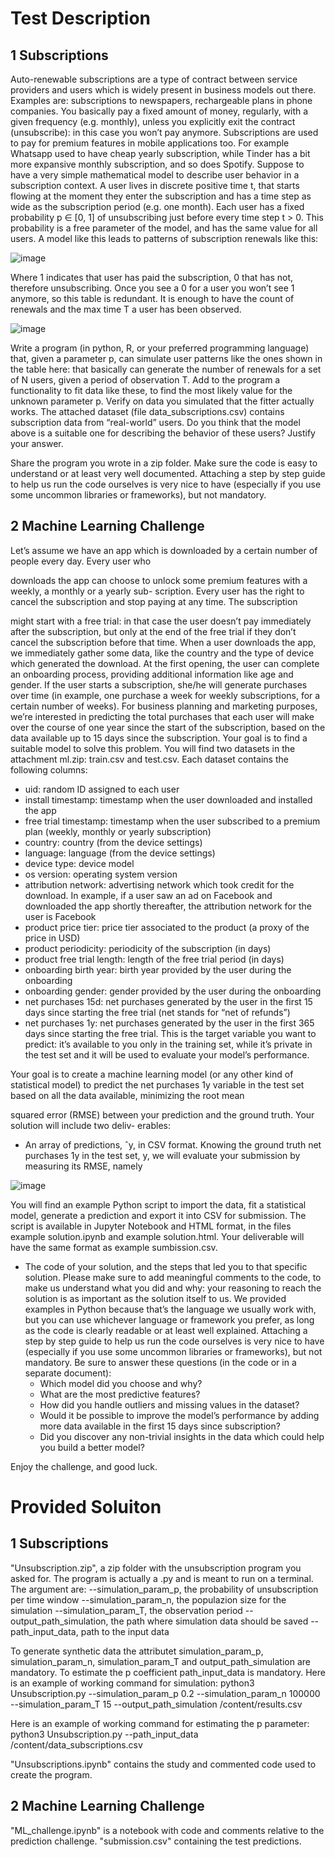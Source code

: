 # Test Description

## 1 Subscriptions
Auto-renewable subscriptions are a type of contract between service providers and users which is widely
present in business models out there. Examples are: subscriptions to newspapers, rechargeable plans in
phone companies. You basically pay a fixed amount of money, regularly, with a given frequency (e.g.
monthly), unless you explicitly exit the contract (unsubscribe): in this case you won’t pay anymore.
Subscriptions are used to pay for premium features in mobile applications too. For example Whatsapp used
to have cheap yearly subscription, while Tinder has a bit more expansive monthly subscription, and so does
Spotify.
Suppose to have a very simple mathematical model to describe user behavior in a subscription context. A
user lives in discrete positive time t, that starts flowing at the moment they enter the subscription and has
a time step as wide as the subscription period (e.g. one month). Each user has a fixed probability p ∈ [0, 1]
of unsubscribing just before every time step t > 0. This probability is a free parameter of the model, and
has the same value for all users. A model like this leads to patterns of subscription renewals like this:

![image](https://github.com/GiovanniMisseri/Unsubscription_test/assets/28415293/00c7f18b-60c1-4a03-8349-ea5290b43a58)


Where 1 indicates that user has paid the subscription, 0 that has not, therefore unsubscribing. Once you
see a 0 for a user you won’t see 1 anymore, so this table is redundant. It is enough to have the count of
renewals and the max time T a user has been observed.

![image](https://github.com/GiovanniMisseri/Unsubscription_test/assets/28415293/bb86caef-42a2-4f9b-87b8-566f60abedee)


Write a program (in python, R, or your preferred programming language) that, given a parameter p, can
simulate user patterns like the ones shown in the table here: that basically can generate the number of
renewals for a set of N users, given a period of observation T.
Add to the program a functionality to fit data like these, to find the most likely value for the unknown
parameter p. Verify on data you simulated that the fitter actually works.
The attached dataset (file data_subscriptions.csv) contains subscription data from “real-world” users.
Do you think that the model above is a suitable one for describing the behavior of these users? Justify your
answer.

Share the program you wrote in a zip folder. Make sure the code is easy to understand or at least very well
documented. Attaching a step by step guide to help us run the code ourselves is very nice to have (especially
if you use some uncommon libraries or frameworks), but not mandatory.

## 2 Machine Learning Challenge
Let’s assume we have an app which is downloaded by a certain number of people every day. Every user who

downloads the app can choose to unlock some premium features with a weekly, a monthly or a yearly sub-
scription. Every user has the right to cancel the subscription and stop paying at any time. The subscription

might start with a free trial: in that case the user doesn’t pay immediately after the subscription, but only
at the end of the free trial if they don’t cancel the subscription before that time.
When a user downloads the app, we immediately gather some data, like the country and the type of device
which generated the download. At the first opening, the user can complete an onboarding process, providing
additional information like age and gender. If the user starts a subscription, she/he will generate purchases
over time (in example, one purchase a week for weekly subscriptions, for a certain number of weeks).
For business planning and marketing purposes, we’re interested in predicting the total purchases that each
user will make over the course of one year since the start of the subscription, based on the data available up
to 15 days since the subscription.
Your goal is to find a suitable model to solve this problem. You will find two datasets in the attachment
ml.zip: train.csv and test.csv.
Each dataset contains the following columns:
- uid: random ID assigned to each user
- install timestamp: timestamp when the user downloaded and installed the app
- free trial timestamp: timestamp when the user subscribed to a premium plan (weekly, monthly or
yearly subscription)
- country: country (from the device settings)
- language: language (from the device settings)
- device type: device model
- os version: operating system version
- attribution network: advertising network which took credit for the download. In example, if a user
saw an ad on Facebook and downloaded the app shortly thereafter, the attribution network for the
user is Facebook
- product price tier: price tier associated to the product (a proxy of the price in USD)
- product periodicity: periodicity of the subscription (in days)
- product free trial length: length of the free trial period (in days)
- onboarding birth year: birth year provided by the user during the onboarding
- onboarding gender: gender provided by the user during the onboarding
- net purchases 15d: net purchases generated by the user in the first 15 days since starting the free
trial (net stands for “net of refunds”)
- net purchases 1y: net purchases generated by the user in the first 365 days since starting the free
trial. This is the target variable you want to predict: it’s available to you only in the training set,
while it’s private in the test set and it will be used to evaluate your model’s performance.


Your goal is to create a machine learning model (or any other kind of statistical model) to predict the
net purchases 1y variable in the test set based on all the data available, minimizing the root mean

squared error (RMSE) between your prediction and the ground truth. Your solution will include two deliv-
erables:

- An array of predictions, ˆy, in CSV format. Knowing the ground truth net purchases 1y in the test set,
y, we will evaluate your submission by measuring its RMSE, namely

![image](https://github.com/GiovanniMisseri/Unsubscription_test/assets/28415293/f1001dfc-868c-4327-8213-2937335e164c)


You will find an example Python script to import the data, fit a statistical model, generate a prediction
and export it into CSV for submission. The script is available in Jupyter Notebook and HTML format,
in the files example solution.ipynb and example solution.html. Your deliverable will have the
same format as example sumbission.csv.
- The code of your solution, and the steps that led you to that specific solution. Please make sure to
add meaningful comments to the code, to make us understand what you did and why: your reasoning
to reach the solution is as important as the solution itself to us. We provided examples in Python
because that’s the language we usually work with, but you can use whichever language or framework
you prefer, as long as the code is clearly readable or at least well explained. Attaching a step by step
guide to help us run the code ourselves is very nice to have (especially if you use some uncommon
libraries or frameworks), but not mandatory. Be sure to answer these questions (in the code or in a
separate document):
  - Which model did you choose and why?
  - What are the most predictive features?
  - How did you handle outliers and missing values in the dataset?
  - Would it be possible to improve the model’s performance by adding more data available in the
first 15 days since subscription?
  - Did you discover any non-trivial insights in the data which could help you build a better model?
  
Enjoy the challenge, and good luck.

# Provided Soluiton

## 1 Subscriptions
"Unsubscription.zip", a zip folder with the unsubscription program you asked for.
The program is actually a .py and is meant to run on a terminal.
The argument are:
    --simulation_param_p, the probability of unsubscription per time window
    --simulation_param_n, the populazion size for the simulation
    --simulation_param_T, the observation period
    --output_path_simulation, the path where simulation data should be saved
    --path_input_data, path to the input data

To generate synthetic data the attributet simulation_param_p, simulation_param_n, simulation_param_T and output_path_simulation are mandatory.
To estimate the p coefficient path_input_data is mandatory.
Here is an example of working command for simulation: 
python3 Unsubscription.py --simulation_param_p 0.2 --simulation_param_n 100000 --simulation_param_T 15 --output_path_simulation /content/results.csv


Here is an example of working command for estimating the p parameter: 
python3 Unsubscription.py --path_input_data /content/data_subscriptions.csv

"Unsubscriptions.ipynb" contains the study and commented code used to create the program.

## 2 Machine Learning Challenge
"ML_challenge.ipynb" is a notebook with code and comments relative to the prediction challenge.
"submission.csv" containing the test predictions.
